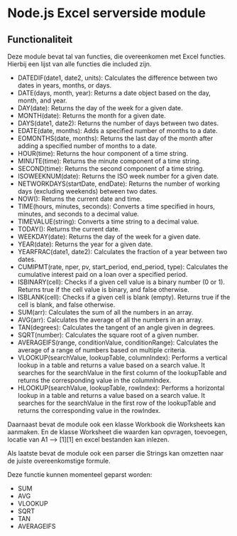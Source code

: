 <h1>Node.js Excel serverside module</h1>

<h2>Functionaliteit</h2>

Deze module bevat tal van functies, die overeenkomen met Excel functies.
Hierbij een lijst van alle functies die included zijn.

- DATEDIF(date1, date2, units): Calculates the difference between two dates in years, months, or days.
- DATE(days, month, year): Returns a date object based on the day, month, and year.
- DAY(date): Returns the day of the week for a given date.
- MONTH(date): Returns the month for a given date.
- DAYS(date1, date2): Returns the number of days between two dates.
- EDATE(date, months): Adds a specified number of months to a date.
- EOMONTHS(date, months): Returns the last day of the month after adding a specified number of months to a date.
- HOUR(time): Returns the hour component of a time string.
- MINUTE(time): Returns the minute component of a time string.
- SECOND(time): Returns the second component of a time string.
- ISOWEEKNUM(date): Returns the ISO week number for a given date.
- NETWORKDAYS(startDate, endDate): Returns the number of working days (excluding weekends) between two dates.
- NOW(): Returns the current date and time.
- TIME(hours, minutes, seconds): Converts a time specified in hours, minutes, and seconds to a decimal value.
- TIMEVALUE(string): Converts a time string to a decimal value.
- TODAY(): Returns the current date.
- WEEKDAY(date): Returns the day of the week for a given date.
- YEAR(date): Returns the year for a given date.
- YEARFRAC(date1, date2): Calculates the fraction of a year between two dates.
- CUMIPMT(rate, nper, pv, start_period, end_period, type): Calculates the cumulative interest paid on a loan over a specified period.
- ISBINARY(cell): Checks if a given cell value is a binary number (0 or 1). Returns true if the cell value is binary, and false otherwise.
- ISBLANK(cell): Checks if a given cell is blank (empty). Returns true if the cell is blank, and false otherwise.
- SUM(arr): Calculates the sum of all the numbers in an array.
- AVG(arr): Calculates the average of all the numbers in an array.
- TAN(degrees): Calculates the tangent of an angle given in degrees.
- SQRT(number): Calculates the square root of a given number.
- AVERAGEIFS(range, conditionValue, conditionRange): Calculates the average of a range of numbers based on multiple criteria.
- VLOOKUP(searchValue, lookupTable, columnIndex): Performs a vertical lookup in a table and returns a value based on a search value. It searches for the searchValue in the first column of the lookupTable and returns the corresponding value in the columnIndex.
- HLOOKUP(searchValue, lookupTable, rowIndex): Performs a horizontal lookup in a table and returns a value based on a search value. It searches for the searchValue in the first row of the lookupTable and returns the corresponding value in the rowIndex.


Daarnaast bevat de module ook een klasse Workbook die Worksheets kan aanmaken. En de klasse Worksheet die waarden kan opvragen, toevoegen, locatie van A1 --> [1][1] en excel bestanden kan inlezen.

Als laatste bevat de module ook een parser die Strings kan omzetten naar de juiste overeenkomstige formule.

Deze functie kunnen momenteel geparst worden:

- SUM
- AVG
- VLOOKUP
- SQRT
- TAN
- AVERAGEIFS

